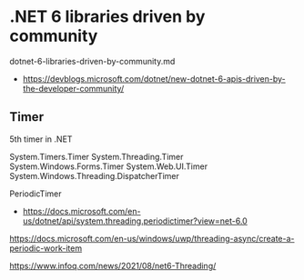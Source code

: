 # .NET 6 libraries driven by community

dotnet-6-libraries-driven-by-community.md

*   https://devblogs.microsoft.com/dotnet/new-dotnet-6-apis-driven-by-the-developer-community/

## Timer

5th timer in .NET

System.Timers.Timer
System.Threading.Timer
System.Windows.Forms.Timer
System.Web.UI.Timer
System.Windows.Threading.DispatcherTimer


PeriodicTimer

*   https://docs.microsoft.com/en-us/dotnet/api/system.threading.periodictimer?view=net-6.0

https://docs.microsoft.com/en-us/windows/uwp/threading-async/create-a-periodic-work-item

https://www.infoq.com/news/2021/08/net6-Threading/

